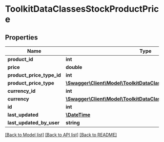 # ToolkitDataClassesStockProductPrice

## Properties
Name | Type | Description | Notes
------------ | ------------- | ------------- | -------------
**product_id** | **int** |  | [optional] 
**price** | **double** |  | [optional] 
**product_price_type_id** | **int** |  | [optional] 
**product_price_type** | [**\Swagger\Client\Model\ToolkitDataClassesStockProductPriceType**](ToolkitDataClassesStockProductPriceType.md) |  | [optional] 
**currency_id** | **int** |  | [optional] 
**currency** | [**\Swagger\Client\Model\ToolkitDataClassesCurrenciesCurrency**](ToolkitDataClassesCurrenciesCurrency.md) |  | [optional] 
**id** | **int** |  | [optional] 
**last_updated** | [**\DateTime**](\DateTime.md) |  | [optional] 
**last_updated_by_user** | **string** |  | [optional] 

[[Back to Model list]](../README.md#documentation-for-models) [[Back to API list]](../README.md#documentation-for-api-endpoints) [[Back to README]](../README.md)


